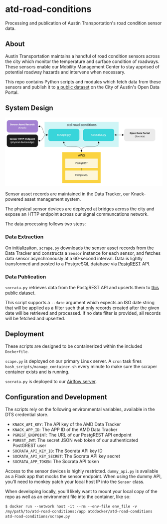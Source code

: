 # atd-road-conditions

Processing and publication of Austin Transportation's road condition sensor data.

## About

Austin Transportation maintains a handful of road condition sensors across the city which monitor the temperature and surface condition of roadways. These sensors enable our Mobility Management Center to stay apprised of potential roadway hazards and intervene when necessary.

This repo contains Python scripts and modules which fetch data from these sensors and publish it to [a public dataset](https://data.austintexas.gov/dataset/Real-Time-Road-Conditions/ypbq-i42h/data) on the City of Austin's Open Data Portal.

## System Design

![System Diagram](system_flow.jpg)

Sensor asset records are maintained in the Data Tracker, our Knack-powered asset management system.

The physical sensor devices are deployed at bridges across the city and expose an HTTP endpoint across our signal communcations network.

The data processing follows two steps:

### Data Extraction

On initializaiton, `scrape.py` downloads the sensor asset records from the Data Tracker and constructs a `Sensor` instance for each sensor, and fetches data sensor asynchronously at a 60-second interval. Data is lightly transformed and posted to a PostgreSQL database via [PostgREST](http://postgrest.com/) API.

### Data Publication

`socrata.py` retrieves data from the PostgREST API and upserts them to [this public dataset](https://data.austintexas.gov/dataset/Real-Time-Road-Conditions/ypbq-i42h/data).

This script supports a `--date` argument which expects an ISO date string that will be applied as a filter such that only records created after the given date will be retrieved and processed. If no date filter is provided, all records will be fetched and upserted.

## Deployment

These scripts are designed to be containerized within the included `Dockerfile`.

`scape.py` is deployed on our primary Linux server. A `cron` task fires `bash_scripts/manage_container.sh` every minute to make sure the scraper container exists and is running.

`socrata.py` is deployed to our [Airlfow server](https://github.com/cityofaustin/atd-airflow).

## Configuration and Development

The scripts rely on the following environmental variables, available in the DTS credential store.

- `KNACK_API_KEY`: The API key of the AMD Data Tracker
- `KNACK_APP_ID`: The APP ID of the AMD Data Tracker
- `PGREST_ENDPOINT`: The URL of our PostgREST API endpoint
- `PGREST_JWT`: The secret JSON web token of our authenticated PostGREST user
- `SOCRATA_API_KEY_ID`: The Socrata API key ID
- `SOCRATA_API_KEY_SECRET`: The Socrata API key secret
- `SOCRATA_APP_TOKEN`: The Socrata API token

Access to the sensor devices is highly restricted. `dummy_api.py` is available as a Flask app that mocks the sensor endpoint. When using the dummy API, you'll need to monkey patch your local host IP into the `Sensor` class.

When developing locally, you'll likely want to mount your local copy of the repo as well as an environment file into the container, like so:

```
$ docker run --network host -it --rm --env-file env_file -v /my/path/to/atd-road-conditions:/app atddocker/atd-road-conditions atd-road-conditions/scrape.py
```

